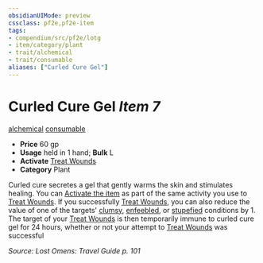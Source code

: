 ```yaml
---
obsidianUIMode: preview
cssclass: pf2e,pf2e-item
tags:
- compendium/src/pf2e/lotg
- item/category/plant
- trait/alchemical
- trait/consumable
aliases: ["Curled Cure Gel"]
---
```

# Curled Cure Gel *Item 7*  
[alchemical](../../../Rules/traits/alchemical.md)  [consumable](../../../Rules/traits/consumable.md)  

- **Price** 60 gp
- **Usage** held in 1 hand; **Bulk** L
- **Activate** [Treat Wounds](../../../Rules/actions/treat-wounds.md)
- **Category** Plant

Curled cure secretes a gel that gently warms the skin and stimulates healing. You can [Activate the item](../../../Rules/actions/activate-an-item.md) as part of the same activity you use to [Treat Wounds](../../../Rules/actions/treat-wounds.md). If you successfully [Treat Wounds](../../../Rules/actions/treat-wounds.md), you can also reduce the value of one of the targets' [clumsy](../../../Rules/conditions.md#Clumsy), [enfeebled](../../../Rules/conditions.md#Enfeebled), or [stupefied](../../../Rules/conditions.md#Stupefied) conditions by 1. The target of your [Treat Wounds](../../../Rules/actions/treat-wounds.md) is then temporarily immune to curled cure gel for 24 hours, whether or not your attempt to [Treat Wounds](../../../Rules/actions/treat-wounds.md) was successful

*Source: Lost Omens: Travel Guide p. 101*